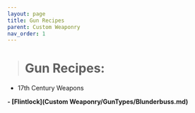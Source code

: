```yaml
---
layout: page
title: Gun Recipes
parent: Custom Weaponry
nav_order: 1
---
```


> # **Gun Recipes:**

 - 17th Century Weapons

**- [Flintlock](Custom Weaponry/GunTypes/Blunderbuss.md)**

